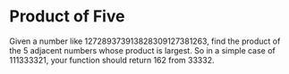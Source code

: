 # Product of Five

Given a number like 127289373913828309127381263, find the product of the 5 adjacent numbers whose product is largest. So in a simple case of 111333321, your function should return 162 from 33332.
